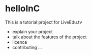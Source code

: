 # helloInC

This is a tutorial project for LiveEdu.tv

- explain your project
- talk about the features of the project
- licence
- contributing
...
